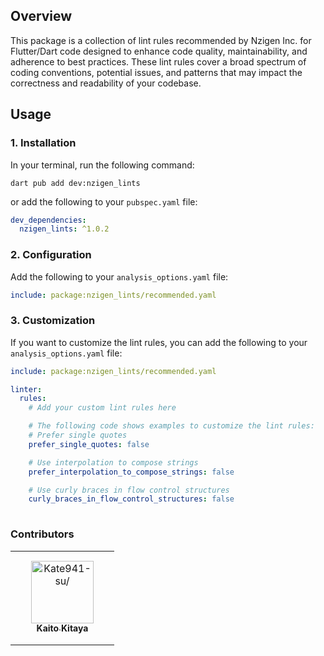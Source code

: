 ## Overview

This package is a collection of lint rules recommended by Nzigen Inc. for Flutter/Dart code designed to enhance code quality, maintainability, and adherence to best practices. 
These lint rules cover a broad spectrum of coding conventions, potential issues, and patterns that may impact the correctness and readability of your codebase.

## Usage

### 1. Installation

In your terminal, run the following command:
```shell
dart pub add dev:nzigen_lints
```

or add the following to your `pubspec.yaml` file:

```yaml
dev_dependencies:
  nzigen_lints: ^1.0.2
```

### 2. Configuration
Add the following to your `analysis_options.yaml` file:

```yaml
include: package:nzigen_lints/recommended.yaml
```

### 3. Customization
If you want to customize the lint rules, you can add the following to your `analysis_options.yaml` file:

```yaml
include: package:nzigen_lints/recommended.yaml

linter:
  rules:
    # Add your custom lint rules here

    # The following code shows examples to customize the lint rules:
    # Prefer single quotes
    prefer_single_quotes: false

    # Use interpolation to compose strings
    prefer_interpolation_to_compose_strings: false

    # Use curly braces in flow control structures
    curly_braces_in_flow_control_structures: false
  
```

### Contributors

<table>
<tr>
    <td align="center" style="word-wrap: break-word; width: 150.0; height: 150.0">
        <a href=https://github.com/Kate941-su>
            <img src=https://avatars.githubusercontent.com/u/62321671?v=4 width="100;"  alt=Kate941-su/>
            <br />
            <sub style="font-size:14px"><b>Kaito Kitaya</b></sub>
        </a>
    </td>
</tr>
</table>